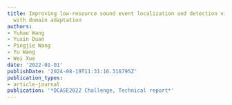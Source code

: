 ```yaml
---
title: Improving low-resource sound event localization and detection via active learning
  with domain adaptation
authors:
- Yuhao Wang
- Yuxin Duan
- Pingjie Wang
- Yu Wang
- Wei Xue
date: '2022-01-01'
publishDate: '2024-08-19T11:31:16.316795Z'
publication_types:
- article-journal
publication: '*DCASE2022 Challenge, Technical report*'
---
```

